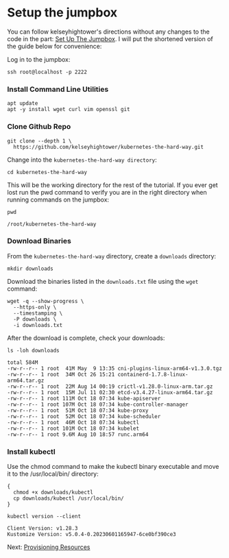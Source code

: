 # Setup the jumpbox

You can follow kelseyhightower's directions without any changes to the code in the part: [Set Up The Jumpbox](https://github.com/kelseyhightower/kubernetes-the-hard-way/blob/master/docs/02-jumpbox.md). I will put the shortened version of the guide below for convenience:

Log in to the jumpbox:

```
ssh root@localhost -p 2222
```

### Install Command Line Utilities

```
apt update
apt -y install wget curl vim openssl git
```

### Clone Github Repo

```
git clone --depth 1 \
  https://github.com/kelseyhightower/kubernetes-the-hard-way.git
```

Change into the `kubernetes-the-hard-way directory`:

```
cd kubernetes-the-hard-way
```

This will be the working directory for the rest of the tutorial. If you ever get lost run the pwd command to verify you are in the right directory when running commands on the jumpbox:

```
pwd
```

```
/root/kubernetes-the-hard-way
```

### Download Binaries

From the `kubernetes-the-hard-way` directory, create a `downloads` directory:

```
mkdir downloads
```

Download the binaries listed in the `downloads.txt` file using the `wget` command:

```
wget -q --show-progress \
  --https-only \
  --timestamping \
  -P downloads \
  -i downloads.txt
```

After the download is complete, check your downloads:

```
ls -loh downloads
```

```
total 584M
-rw-r--r-- 1 root  41M May  9 13:35 cni-plugins-linux-arm64-v1.3.0.tgz
-rw-r--r-- 1 root  34M Oct 26 15:21 containerd-1.7.8-linux-arm64.tar.gz
-rw-r--r-- 1 root  22M Aug 14 00:19 crictl-v1.28.0-linux-arm.tar.gz
-rw-r--r-- 1 root  15M Jul 11 02:30 etcd-v3.4.27-linux-arm64.tar.gz
-rw-r--r-- 1 root 111M Oct 18 07:34 kube-apiserver
-rw-r--r-- 1 root 107M Oct 18 07:34 kube-controller-manager
-rw-r--r-- 1 root  51M Oct 18 07:34 kube-proxy
-rw-r--r-- 1 root  52M Oct 18 07:34 kube-scheduler
-rw-r--r-- 1 root  46M Oct 18 07:34 kubectl
-rw-r--r-- 1 root 101M Oct 18 07:34 kubelet
-rw-r--r-- 1 root 9.6M Aug 10 18:57 runc.arm64
```

### Install kubectl

Use the chmod command to make the kubectl binary executable and move it to the /usr/local/bin/ directory:

```
{
  chmod +x downloads/kubectl
  cp downloads/kubectl /usr/local/bin/
}
```

```
kubectl version --client
```

```
Client Version: v1.28.3
Kustomize Version: v5.0.4-0.20230601165947-6ce0bf390ce3
```

Next: [Provisioning Resources](https://github.com/Jaecom/kubernetes-the-hard-way-raspberrypi-docker/blob/main/docs/03-compute-resources.md)
